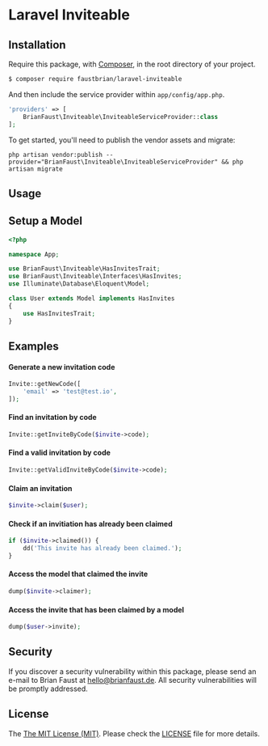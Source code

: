 # Laravel Inviteable

## Installation

Require this package, with [Composer](https://getcomposer.org/), in the root directory of your project.

``` bash
$ composer require faustbrian/laravel-inviteable
```

And then include the service provider within `app/config/app.php`.

``` php
'providers' => [
    BrianFaust\Inviteable\InviteableServiceProvider::class
];
```

To get started, you'll need to publish the vendor assets and migrate:

```
php artisan vendor:publish --provider="BrianFaust\Inviteable\InviteableServiceProvider" && php artisan migrate
```

## Usage

## Setup a Model

``` php
<?php

namespace App;

use BrianFaust\Inviteable\HasInvitesTrait;
use BrianFaust\Inviteable\Interfaces\HasInvites;
use Illuminate\Database\Eloquent\Model;

class User extends Model implements HasInvites
{
    use HasInvitesTrait;
}
```

## Examples

#### Generate a new invitation code
``` php
Invite::getNewCode([
    'email' => 'test@test.io',
]);
```

#### Find an invitation by code
``` php
Invite::getInviteByCode($invite->code);
```

#### Find a valid invitation by code
``` php
Invite::getValidInviteByCode($invite->code);
```

#### Claim an invitation
``` php
$invite->claim($user);
```

#### Check if an invitiation has already been claimed
``` php
if ($invite->claimed()) {
    dd('This invite has already been claimed.');
}
```

#### Access the model that claimed the invite
``` php
dump($invite->claimer);
```

#### Access the invite that has been claimed by a model
``` php
dump($user->invite);
```

## Security

If you discover a security vulnerability within this package, please send an e-mail to Brian Faust at hello@brianfaust.de. All security vulnerabilities will be promptly addressed.

## License

The [The MIT License (MIT)](LICENSE). Please check the [LICENSE](LICENSE) file for more details.
